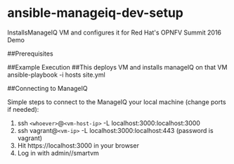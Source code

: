 # ansible-manageiq-dev-setup
InstallsManageIQ VM and configures it for Red Hat's OPNFV Summit 2016 Demo

##Prerequisites


##Example Execution
##This deploys VM and installs manageIQ on that VM
ansible-playbook -i hosts site.yml 



##Connecting to ManageIQ

Simple steps to connect to the ManageIQ your local machine (change ports if needed):

1. ssh `<whoever>`@`<vm-host-ip>` -L localhost:3000:localhost:3000
2. ssh vagrant@`<vm-ip>` -L localhost:3000:localhost:443     (password is vagrant)
3. Hit https://localhost:3000 in your browser
4. Log in with admin//smartvm
